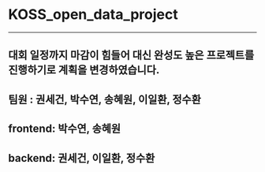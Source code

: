 # KOSS_open_data_project
-------
## 대회 일정까지 마감이 힘들어 대신 완성도 높은 프로젝트를 진행하기로 계획을 변경하였습니다. 

## 팀원 : 권세건, 박수연, 송혜원, 이일환, 정수환

## frontend: 박수연, 송혜원

## backend: 권세건, 이일환, 정수환
